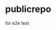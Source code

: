 # publicrepo
for e2e test














































































































































































































































































































































































































































































































































































